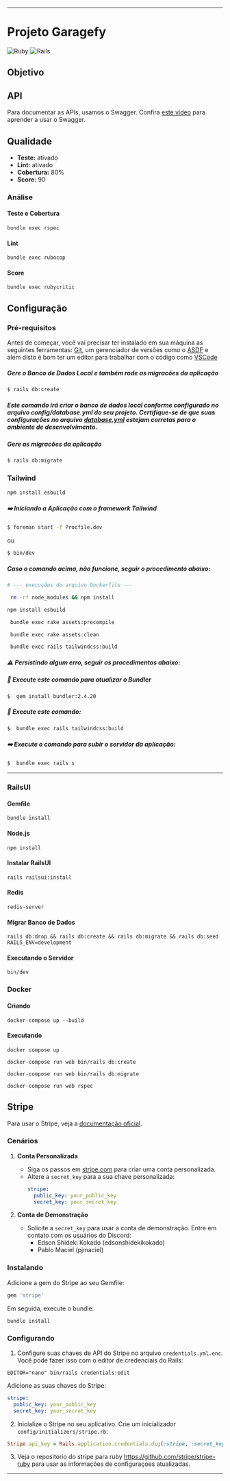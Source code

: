 [//]: # (![Startup Mission Base]&#40;readme_docs/doc_images/statup-mission-base.png&#41;)

---

# Projeto Garagefy

![Ruby](https://img.shields.io/badge/Ruby-2.7.5-red)
![Rails](https://img.shields.io/badge/Rails-7.0.4-blue)

## Objetivo



## API

Para documentar as APIs, usamos o Swagger. Confira [este vídeo](https://www.youtube.com/watch?v=4_s66AeuM5c) para aprender a usar o Swagger.

## Qualidade

- **Teste:** ativado
- **Lint:** ativado
- **Cobertura:** 80%
- **Score:** 90

### Análise

#### Teste e Cobertura
```
bundle exec rspec
```

#### Lint
```
bundle exec rubocop
```

#### Score
```
bundle exec rubycritic
```

## Configuração

### Pré-requisitos
Antes de começar, você vai precisar ter instalado em sua máquina as seguintes ferramentas:
[Git](https://git-scm.com), um gerenciador de versões como o [ASDF](https://asdf-vm.com) e além disto é bom ter um editor para trabalhar com o código como [VSCode](https://code.visualstudio.com/)


#####  Gere o Banco de Dados Local e também rode as migracões da aplicação
```bash
$ rails db:create
```

##### Este comando irá criar o banco de dados local conforme configurado no arquivo config/database.yml do seu projeto. Certifique-se de que suas configurações no arquivo [database.yml]() estejam corretas para o ambiente de desenvolvimento.

#####  Gere as migracões da aplicação
```bash
$ rails db:migrate
```

### Tailwind

 ```bash
 npm install esbuild
```

##### ➡️  Iniciando a Aplicação com o framework Tailwind
```bash
$ foreman start -f Procfile.dev
```
ou

```bash
$ bin/dev
```

##### Caso o comando acima, não funcione, seguir o procedimento abaixo:
```bash
# --- execuções do arquivo Dockerfile ---

 rm -rf node_modules && npm install
```
 ```bash
 npm install esbuild
```

```bash
 bundle exec rake assets:precompile
```

```bash
 bundle exec rake assets:clean
```

```bash
 bundle exec rails tailwindcss:build 
```
##### ⚠️  Persistindo algum erro, seguir os procedimentos abaixo:

##### 🔹 Execute este comando para atualizar o Bundler
```bash
$  gem install bundler:2.4.20
```
##### 🔹 Execute este comando:
```bash
$  bundle exec rails tailwindcss:build
```
##### ➡️  Execute o comando para subir o servidor da aplicação:
```bash
$  bundle exec rails s    
```
---

### RailsUI

#### Gemfile
```
bundle install
```

#### Node.js
```
npm install
```

#### Instalar RailsUI
```
rails railsui:install
```

#### Redis
```
redis-server
```

#### Migrar Banco de Dados
```
rails db:drop && rails db:create && rails db:migrate && rails db:seed RAILS_ENV=development
```

#### Executando o Servidor
```
bin/dev
```

### Docker

#### Criando
```
docker-compose up --build
```

#### Executando
```
docker compose up
```
```
docker-compose run web bin/rails db:create
```
```
docker-compose run web bin/rails db:migrate
```
```
docker-compose run web rspec
```

## Stripe

Para usar o Stripe, veja a [documentação oficial](https://github.com/stripe/stripe-ruby).

### Cenários

1. **Conta Personalizada**
   - Siga os passos em [stripe.com](https://docs.stripe.com/payments) para criar uma conta personalizada.
   - Altere a `secret_key` para a sua chave personalizada:
     ```yaml
     stripe:
       public_key: your_public_key
       secret_key: your_secret_key
     ```

2. **Conta de Demonstração**
   - Solicite a `secret_key` para usar a conta de demonstração. Entre em contato com os usuários do Discord:
      - Edson Shideki Kokado (edsonshidekikokado)
      - Pablo Maciel (pjmaciel)

### Instalando
Adicione a gem do Stripe ao seu Gemfile:
```ruby
gem 'stripe'
```
Em seguida, execute o bundle:
```
bundle install
```

### Configurando
1. Configure suas chaves de API do Stripe no arquivo `credentials.yml.enc`. Você pode fazer isso com o editor de credenciais do Rails:
```
EDITOR="nano" bin/rails credentials:edit
```
Adicione as suas chaves do Stripe:
```yaml
stripe:
  public_key: your_public_key
  secret_key: your_secret_key
```

2. Inicialize o Stripe no seu aplicativo. Crie um inicializador `config/initializers/stripe.rb`:
```ruby
Stripe.api_key = Rails.application.credentials.dig(:stripe, :secret_key)
```

3. Veja o repositorio do stripe para ruby https://github.com/stripe/stripe-ruby para usar as informações de configuraçoes atualizadas.


---

